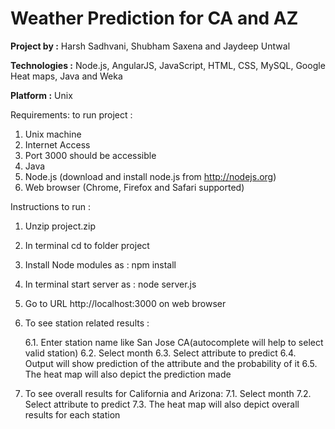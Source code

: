 Weather Prediction for CA and AZ
===============

**Project by :**  Harsh Sadhvani, Shubham Saxena and Jaydeep Untwal

**Technologies :**  Node.js, AngularJS, JavaScript, HTML, CSS, MySQL, Google Heat maps, Java and Weka

**Platform :** Unix

Requirements: to run project :

1. Unix machine
2. Internet Access
3. Port 3000 should be accessible
4. Java
5.  Node.js  (download and install node.js from http://nodejs.org)
6.  Web browser (Chrome, Firefox and Safari supported)


Instructions to run :

1. Unzip project.zip
2. In terminal cd to folder project
3. Install Node modules as : npm install
4. In terminal start server as : node server.js
5. Go to URL http://localhost:3000 on web browser
6. To see station related results :

    6.1. Enter station name like San Jose CA(autocomplete will help to select valid station)
    6.2. Select month
    6.3. Select attribute to predict
    6.4. Output will show prediction of the attribute and the probability of it
    6.5. The heat map will also depict the prediction made

7. To see overall results for California and Arizona:
    7.1. Select month
    7.2. Select attribute to predict
    7.3. The heat map will also depict overall results for each station
